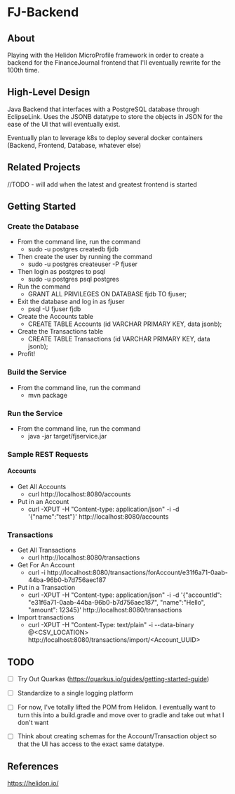 # FJ-Backend

## About
Playing with the Helidon MicroProfile framework in order to create a backend for the FinanceJournal frontend that I'll eventually rewrite for the 100th time.  

## High-Level Design
Java Backend that interfaces with a PostgreSQL database through EclipseLink. Uses the JSONB datatype to store the objects in JSON for the ease of the UI that will eventually exist.  

Eventually plan to leverage k8s to deploy several docker containers (Backend, Frontend, Database, whatever else)


## Related Projects
//TODO - will add when the latest and greatest frontend is started

## Getting Started

### Create the Database
* From the command line, run the command
    * sudo -u postgres createdb fjdb
* Then create the user by running the command
    * sudo -u postgres createuser -P fjuser
* Then login as postgres to psql
    * sudo -u postgres psql postgres
* Run the command
    * GRANT ALL PRIVILEGES ON DATABASE fjdb TO fjuser;
* Exit the database and log in as fjuser
    * psql -U fjuser fjdb
* Create the Accounts table
    * CREATE TABLE Accounts (id VARCHAR PRIMARY KEY, data jsonb);
* Create the Transactions table
    * CREATE TABLE Transactions (id VARCHAR PRIMARY KEY, data jsonb);
* Profit!

### Build the Service
* From the command line, run the command
    * mvn package

### Run the Service
* From the command line, run the command
    * java -jar target/fjservice.jar
### Sample REST Requests
#### Accounts
* Get All Accounts
    * curl http://localhost:8080/accounts
* Put in an Account
    * curl -XPUT -H "Content-type: application/json" -i -d '{"name":"test"}' http://localhost:8080/accounts

### Transactions
* Get All Transactions
    * curl http://localhost:8080/transactions
* Get For An Account
    * curl -i  http://localhost:8080/transactions/forAccount/e31f6a71-0aab-44ba-96b0-b7d756aec187
* Put in a Transaction
    * curl -XPUT -H "Content-type: application/json" -i -d '{"accountId": "e31f6a71-0aab-44ba-96b0-b7d756aec187", "name":"Hello", "amount": 12345}' http://localhost:8080/transactions
* Import transactions
    * curl -XPUT -H "Content-Type: text/plain" -i --data-binary @<CSV_LOCATION> http://localhost:8080/transactions/import/<Account_UUID>

## TODO
- [ ] Try Out Quarkas (https://quarkus.io/guides/getting-started-guide)
- [ ] Standardize to a single logging platform
- [ ] For now, I've totally lifted the POM from Helidon.  I eventually want to turn this into a build.gradle and move over to gradle and take out what I don't want
- [ ] Think about creating schemas for the Account/Transaction object so that the UI has access to the exact same datatype.



## References
https://helidon.io/
